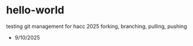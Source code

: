 # hello-world
testing git management for hacc 2025
forking, branching, pulling, pushing
- 9/10/2025
